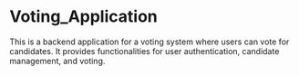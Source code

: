 # Voting_Application
This is a backend application for a voting system where users can vote for candidates. It provides functionalities for user authentication, candidate management, and voting.
